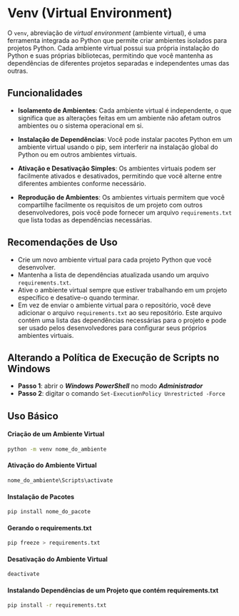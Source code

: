 # Venv (Virtual Environment)

O `venv`, abreviação de *virtual environment* (ambiente virtual), é uma ferramenta integrada ao Python que permite criar ambientes isolados para projetos Python. Cada ambiente virtual possui sua própria instalação do Python e suas próprias bibliotecas, permitindo que você mantenha as dependências de diferentes projetos separadas e independentes umas das outras.

## Funcionalidades

- **Isolamento de Ambientes**: Cada ambiente virtual é independente, o que significa que as alterações feitas em um ambiente não afetam outros ambientes ou o sistema operacional em si.
- **Instalação de Dependências**: Você pode instalar pacotes Python em um ambiente virtual usando o pip, sem interferir na instalação global do Python ou em outros ambientes virtuais.

- **Ativação e Desativação Simples**: Os ambientes virtuais podem ser facilmente ativados e desativados, permitindo que você alterne entre diferentes ambientes conforme necessário.

- **Reprodução de Ambientes**: Os ambientes virtuais permitem que você compartilhe facilmente os requisitos de um projeto com outros desenvolvedores, pois você pode fornecer um arquivo `requirements.txt` que lista todas as dependências necessárias.


## Recomendações de Uso


- Crie um novo ambiente virtual para cada projeto Python que você desenvolver.
- Mantenha a lista de dependências atualizada usando um arquivo `requirements.txt`.
- Ative o ambiente virtual sempre que estiver trabalhando em um projeto específico e desative-o quando terminar.
- Em vez de enviar o ambiente virtual para o repositório, você deve adicionar o arquivo ``requirements.txt`` ao seu repositório. Este arquivo contém uma lista das dependências necessárias para o projeto e pode ser usado pelos desenvolvedores para configurar seus próprios ambientes virtuais.


## Alterando a Política de Execução de Scripts no Windows


- **Passo 1**: abrir o **_Windows PowerShell_** no modo **_Administrador_**
- **Passo 2**: digitar o comando `​Set-ExecutionPolicy Unrestricted -Force​`


## Uso Básico


#### Criação de um Ambiente Virtual
```bash
python -m venv nome_do_ambiente
```

#### Ativação do Ambiente Virtual
```bash
nome_do_ambiente\Scripts\activate
```

#### Instalação de Pacotes
```bash
pip install nome_do_pacote
```

#### Gerando o requirements.txt
```bash
pip freeze > requirements.txt
```

#### Desativação do Ambiente Virtual
```bash
deactivate
```

#### Instalando Dependências de um Projeto que contém requirements.txt
```bash
pip install -r requirements.txt
```